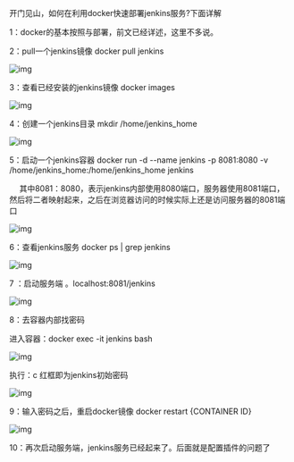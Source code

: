 开门见山，如何在利用docker快速部署jenkins服务?下面详解

1：docker的基本按照与部署，前文已经详述，这里不多说。

2：pull一个jenkins镜像 docker pull jenkins

![img](https://images2018.cnblogs.com/blog/946454/201803/946454-20180314095836641-652109704.png)

3：查看已经安装的jenkins镜像 docker images

![img](https://images2018.cnblogs.com/blog/946454/201803/946454-20180314095930255-1359706390.png)

4：创建一个jenkins目录  mkdir /home/jenkins_home

![img](https://images2018.cnblogs.com/blog/946454/201803/946454-20180314100059965-977253506.png)

5：启动一个jenkins容器    docker run -d --name jenkins -p 8081:8080 -v /home/jenkins_home:/home/jenkins_home jenkins   

　  其中8081：8080，表示jenkins内部使用8080端口，服务器使用8081端口，然后将二者映射起来，之后在浏览器访问的时候实际上还是访问服务器的8081端口

 ![img](https://images2018.cnblogs.com/blog/946454/201803/946454-20180314100500459-704930502.png)

6：查看jenkins服务   docker ps | grep jenkins

![img](https://images2018.cnblogs.com/blog/946454/201803/946454-20180314100614650-1174907295.png)

7 ：启动服务端 。localhost:8081/jenkins

![img](https://images2018.cnblogs.com/blog/946454/201803/946454-20180314100737580-1645742770.png)

8：去容器内部找密码

进入容器：docker exec -it jenkins bash 

![img](https://images2018.cnblogs.com/blog/946454/201803/946454-20180314100848358-661546759.png)

执行：c  红框即为jenkins初始密码

![img](https://images2018.cnblogs.com/blog/946454/201803/946454-20180314101000785-2141159891.png)

9：输入密码之后，重启docker镜像  docker restart   {CONTAINER ID}

![img](https://images2018.cnblogs.com/blog/946454/201803/946454-20180314101122949-399037259.png)

10：再次启动服务端，jenkins服务已经起来了。后面就是配置插件的问题了  